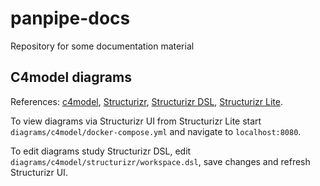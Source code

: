 # panpipe-docs
Repository for some documentation material
## C4model diagrams
References:
[c4model](https://c4model.com/),
[Structurizr](https://docs.structurizr.com/),
[Structurizr DSL](https://docs.structurizr.com/dsl),
[Structurizr Lite](https://docs.structurizr.com/lite).

To view diagrams via Structurizr UI from Structurizr Lite 
start `diagrams/c4model/docker-compose.yml` and navigate to
`localhost:8080`.

To edit diagrams study Structurizr DSL, edit 
`diagrams/c4model/structurizr/workspace.dsl`, save changes
and refresh Structurizr UI.
